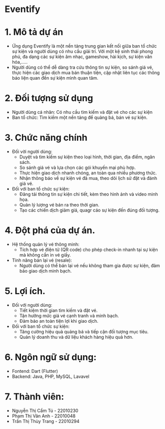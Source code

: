 # Eventify 

# 1. Mô tả dự án 
  - Ứng dụng Eventify là một nền tảng trung gian kết nối giữa ban tổ chức sự kiện và người dùng có nhu cầu giải trí. Với một kệ sinh thái phong phú, đa dạng các sự kiện âm nhạc, gameshow, hài kịch, sự kiện văn hóa,.....
  - Người dùng có thể dễ dàng tra cứu thông tin sự kiện, so sánh giá vé, thực hiện các giao dịch mua bán thuận tiện, cập nhật liên tục các thông báo liện quan đến sự kiện mình quan tâm.

# 2. Đối tượng sử dụng

  - Người dùng cá nhân: Có nhu cầu tìm kiếm và đặt vé cho các sự kiện
  - Ban tổ chức: Tìm kiếm một nền tảng để quảng bá, bán vé sự kiện.

# 3. Chức năng chính
  - Đối vời người dùng:
    * Duyệt và tìm kiếm sự kiện theo loại hình, thời gian, địa điểm, ngân sách.
    * So sánh giá vé và lựa chọn các gói khuyến mại phù hợp.
    * Thực hiện giao dịch nhanh chóng, an toàn qua nhiều phương thức.
    * Nhận thông báo về sự kiện vé đã mua, theo dõi lịch sử đặt và đánh giá vé.
  - Đối với ban tổ chức sự kiện:
    * Đăng tải thông tin sự kiện chi tiết, kèm theo hình ảnh và video minh họa.
    * Quản lý lượng vé bán ra theo thời gian.
    * Tạo các chiến dịch giảm giá, quagr cáo sự kiện đến đúng đối tượng.
# 4. Đột phá của dự án.
  - Hệ thống quản lý vé thông minh:
    * Tích hợp vé điện tử (QR code) cho phép check-in nhanh tại sự kiện mà không cần in vé giấy.
  - Tính năng bán lại vé (resale):
    * Người dùng có thể bán lại vé nếu không tham gia được sự kiện, đảm bảo giao dịch minh bạch.
# 5. Lợi ích.
  - Đối với người dùng:
    * Tiết kiệm thời gian tìm kiếm và đặt vé.
    * Tận hưởng mức giá vé cạnh tranh và minh bạch.
    * Đảm bảo an toàn tiện lợi khi giao dịch.
  - Đối với ban tổ chức sự kiện:
    * Tăng cường hiệu quả quảng bá và tiếp cận đối tượng mục tiêu.
    * Quản lý doanh thu và dữ liệu khách hàng hiệu quả hơn.
# 6. Ngôn ngữ sử dụng:  
  - Fontend: Dart (Flutter)
  - Backend: Java, PHP, MySQL, Lavavel
# 7. Thành viên:
  - Nguyễn Thị Cẩm Tú - 22010230
  - Phạm Thị Vân Anh - 22010048
  - Trần Thị Thùy Trang - 22010294

